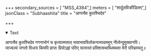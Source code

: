 +++
secondary_sources = [ "MSS_4384",]
meters = [ "शार्दूलविक्रीडितम्",]
jsonClass = "Subhaashita"
title = "आगत्यैव कुतश्चिदेव"

+++

<details open><summary>Text</summary>

आगत्यैव कुतश्चिदेव गगनाभोगं च कृत्वात्मसात् भावाभावविलोकनास्पदममून् नीत्वेन्दुमुख्यानपि।  
जाज्वल्यं जगतो विधाय किमपि प्राप्तः प्रियोऽह्नां पतिर् यात्वस्तं प्रविशत्वथाब्धिमथवा मेरौ परिभ्राम्यतु॥
</details>

